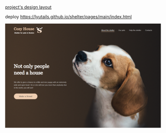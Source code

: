 [project's design layout](<https://www.figma.com/file/53SgzO9MHi9CiAwdLSI4lS/shelter-(Copy)?node-id=94-43&t=xpKzxqBGWdEuZ1u6-0>)

deploy https://lyutails.github.io/shelter/pages/main/index.html

![shelter hero screen](./shelter_hero_screen.PNG)